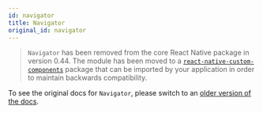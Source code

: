```yaml
---
id: navigator
title: Navigator
original_id: navigator
---
```


> `Navigator` has been removed from the core React Native package in version 0.44. The module has been moved to a [`react-native-custom-components`](https://github.com/facebookarchive/react-native-custom-components) package that can be imported by your application in order to maintain backwards compatibility.

To see the original docs for `Navigator`, please switch to an [older version of the docs](/docs/0.43/navigator).
